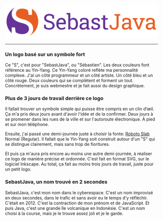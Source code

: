 <picture>
 <source media="(prefers-color-scheme: dark)" srcset="SebastJava-logoname-dark.svg">
 <source media="(prefers-color-scheme: light)" srcset="SebastJava-logoname.svg">
 <img alt="SebastJava" src="SebastJava-logoname.svg">
</picture>

---

### Un logo basé sur un symbole fort

Ce "S", c'est pour "SebastJava", ou "Sébastien". Les deux couleurs font référence au Yin-Yang. Ce Yin-Yang coloré reflète ma personnalité complexe. J'ai un côté programmeur et un côté artiste. Un côté bleu et un côté rouge. Deux couleurs qui se complètent et forment un tout. Concrètement, je suis webmestre et je fait aussi du design graphique.

### Plus de 3 jours de travail derrière ce logo

Il fallait trouver un symbole simple qui puisse être compris en un clin d’œil. Ça m'a pris deux jours avant d'avoir l'idée et de la confirmer. Deux jours à se promener dans les rues de la ville et sur l'autoroute électronique. À pied et sur mon téléphone.

Ensuite, j'ai passé une demi-journée juste à choisir la fonte: [Roboto Slab](https://fonts.google.com/specimen/Roboto+Slab) Normal (Regular). Il fallait que le Yin-Yang soit construit autour d'un "S" qui se distingue clairement, mais sans trop de fioritures.

Et puis ça m'aura pris encore au moins une autre demi-journée, à réaliser ce logo de manière précise et ordonnée. C'est fait en format SVG, sur le logiciel Inkscape. Au total, ça fait au moins trois jours de travail, juste pour un petit logo.

### SebastJava, un nom trouvé en 2 secondes

SebastJava, c'est mon nom dans le cyberespace. C'est un nom improvisé en deux secondes, dans le trafic et sans avoir eu le temps d'y réfléchir. C'était en 2012. C'est la contraction de mon prénom et de JavaScript. Et puis Java, c'est une grande île volcanique en Indonésie. C'est un nom choisi à la course, mais je le trouve assez joli et je le garde.